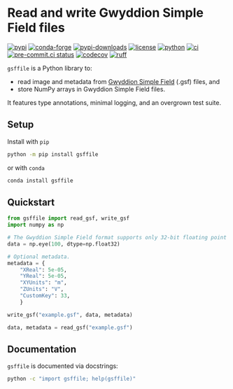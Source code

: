 # Read and write Gwyddion Simple Field files

[![pypi](https://img.shields.io/pypi/v/gsffile)](https://pypi.org/project/gsffile/)
[![conda-forge](https://img.shields.io/conda/vn/conda-forge/gsffile)](https://anaconda.org/conda-forge/gsffile)
[![pypi-downloads](https://img.shields.io/pypi/dm/gsffile)](https://pypistats.org/packages/gsffile)
[![license](https://img.shields.io/github/license/angelo-peronio/gsffile?color=4CC71E)](https://github.com/angelo-peronio/gsffile/blob/master/LICENSE)
[![python](https://img.shields.io/pypi/pyversions/gsffile)](https://pypi.org/project/gsffile/)
[![ci](https://github.com/angelo-peronio/gsffile/actions/workflows/ci.yaml/badge.svg)](https://github.com/angelo-peronio/gsffile/actions/workflows/ci.yaml)
[![pre-commit.ci status](https://results.pre-commit.ci/badge/github/angelo-peronio/gsffile/master.svg)](https://results.pre-commit.ci/latest/github/angelo-peronio/gsffile/master)
[![codecov](https://codecov.io/github/angelo-peronio/gsffile/graph/badge.svg)](https://codecov.io/github/angelo-peronio/gsffile)
[![ruff](https://img.shields.io/endpoint?url=https://raw.githubusercontent.com/astral-sh/ruff/main/assets/badge/format.json)](https://docs.astral.sh/ruff/)

`gsffile` is a Python library to:

* read image and metadata from [Gwyddion Simple Field](http://gwyddion.net/documentation/user-guide-en/gsf.html) (.gsf) files, and
* store NumPy arrays in Gwyddion Simple Field files.

It features type annotations, minimal logging, and an overgrown test suite.

## Setup

Install with `pip`

```bash
python -m pip install gsffile
```

or with `conda`

```bash
conda install gsffile
```

## Quickstart

```python
from gsffile import read_gsf, write_gsf
import numpy as np

# The Gwyddion Simple Field format supports only 32-bit floating point data.
data = np.eye(100, dtype=np.float32)

# Optional metadata.
metadata = {
    "XReal": 5e-05,
    "YReal": 5e-05,
    "XYUnits": "m",
    "ZUnits": "V",
    "CustomKey": 33,
    }

write_gsf("example.gsf", data, metadata)

data, metadata = read_gsf("example.gsf")
```

## Documentation

`gsffile` is documented via docstrings:

```bash
python -c "import gsffile; help(gsffile)"
```
